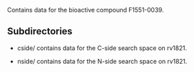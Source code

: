 Contains data for the bioactive compound F1551-0039.

## Subdirectories

- cside/ contains data for the C-side search space on rv1821.

- nside/ contains data for the N-side search space on rv1821.

